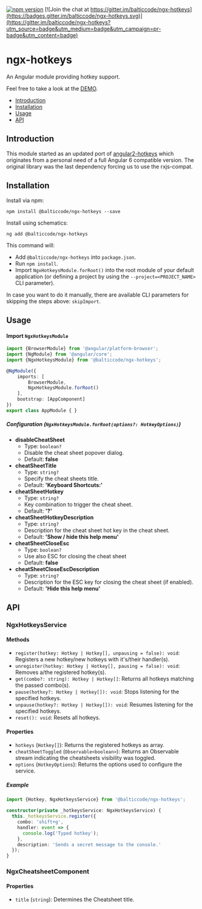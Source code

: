 [![npm version](https://img.shields.io/npm/v/@balticcode/ngx-hotkeys.svg)](https://www.npmjs.com/package/@balticcode/ngx-hotkeys) [![Join the chat at https://gitter.im/balticcode/ngx-hotkeys](https://badges.gitter.im/balticcode/ngx-hotkeys.svg)](https://gitter.im/balticcode/ngx-hotkeys?utm_source=badge&utm_medium=badge&utm_campaign=pr-badge&utm_content=badge)
# ngx-hotkeys

An Angular module providing hotkey support.

Feel free to take a look at the [DEMO](https://balticcode.github.io/ngx-hotkeys/).

* [Introduction](#introduction)
* [Installation](#installation)
* [Usage](#usage)
* [API](#api)

## Introduction
This module started as an updated port of [angular2-hotkeys](https://github.com/brtnshrdr/angular2-hotkeys) which originates from a personal need of a full Angular 6 compatible version. The original library was the last dependency forcing us to use the rxjs-compat.

## Installation
Install via npm:
```
npm install @balticcode/ngx-hotkeys --save
```

Install using schematics:
```
ng add @balticcode/ngx-hotkeys
```
This command will:

- Add `@balticcode/ngx-hotkeys` into `package.json`.
- Run `npm install`.
- Import `NgxHotkeysModule.forRoot()` into the root module of your default application (or defining a project by using the `--project=<PROJECT_NAME>` CLI parameter).

In case you want to do it manually, there are available CLI parameters for skipping the steps above: `skipImport`.

## Usage

#### Import `NgxHotkeysModule`

```ts
import {BrowserModule} from '@angular/platform-browser';
import {NgModule} from '@angular/core';
import {NgxHotkeysModule} from '@balticcode/ngx-hotkeys';

@NgModule({
    imports: [
        BrowserModule,
        NgxHotkeysModule.forRoot()
    ],
    bootstrap: [AppComponent]
})
export class AppModule { }
```
##### Configuration (`NgxHotkeysModule.forRoot(options?: HotkeyOptions)`)

* __disableCheatSheet__
  * Type: `boolean?`
  * Disable the cheat sheet popover dialog.
  * Default: __false__
* __cheatSheetTitle__
  * Type: `string?`
  * Specify the cheat sheets title.
  * Default: __'Keyboard Shortcuts:'__
* __cheatSheetHotkey__
  * Type: `string?`
  * Key combination to trigger the cheat sheet.
  * Default: __'?'__
* __cheatSheetHotkeyDescription__
  * Type: `string?`
  * Description for the cheat sheet hot key in the cheat sheet.
  * Default: __'Show / hide this help menu'__
* __cheatSheetCloseEsc__
  * Type: `boolean?`
  * Use also ESC for closing the cheat sheet
  * Default: __false__
* __cheatSheetCloseEscDescription__
  * Type: `string?`
  * Description for the ESC key for closing the cheat sheet (if enabled).
  * Default: __'Hide this help menu'__
  
## API

### NgxHotkeysService

#### Methods

- `register(hotkey: Hotkey | Hotkey[], unpausing = false): void`: Registers a new hotkey/new hotkeys with it's/their handler(s).
- `unregister(hotkey: Hotkey | Hotkey[], pausing = false): void`: Removes a/the registered hotkey(s). 
- `get(combo?: string): Hotkey | Hotkey[]`: Returns all hotkeys matching the passed combo(s).
- `pause(hotkey?: Hotkey | Hotkey[]): void`: Stops listening for the specified hotkeys.
- `unpause(hotkey?: Hotkey | Hotkey[]): void`: Resumes listening for the specified hotkeys.
- `reset(): void`: Resets all hotkeys.

#### Properties

- `hotkeys` (`Hotkey[]`): Returns the registered hotkeys as array.
- `cheatSheetToggled` (`Observable<boolean>`): Returns an Observable stream indicating the cheatsheets visibility was toggled.
- `options` (`HotkeyOptions`): Returns the options used to configure the service.

##### Example

```ts
import {Hotkey, NgxHotkeysService} from '@balticcode/ngx-hotkeys';

constructor(private _hotkeysService: NgxHotkeysService) {
  this._hotkeysService.register({
    combo: 'shift+g',
    handler: event => {
      console.log('Typed hotkey');
    },
    description: 'Sends a secret message to the console.'
  });
}
```

### NgxCheatsheetComponent

#### Properties

- `title` (`string`): Determines the Cheatsheet title.
